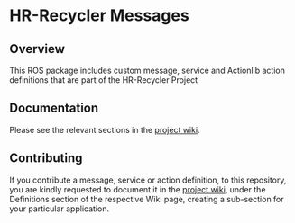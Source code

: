 # HR-Recycler Messages


## Overview

This ROS package includes custom message, service and Actionlib action definitions that are part of the HR-Recycler Project

## Documentation

Please see the relevant sections in the [project wiki](https://github.com/CERTH-ITI/HR-Recycler/wiki).

## Contributing

If you contribute a message, service or action definition, to this repository, you are kindly requested to document it in the [project wiki](https://github.com/CERTH-ITI/HR-Recycler/wiki), under the Definitions section of the respective Wiki page, creating a sub-section for your particular application.
